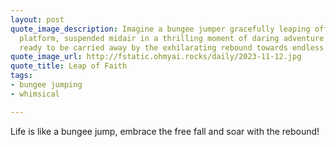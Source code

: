 ```yaml
---
layout: post
quote_image_description: Imagine a bungee jumper gracefully leaping off a towering
  platform, suspended midair in a thrilling moment of daring adventure and liberation,
  ready to be carried away by the exhilarating rebound towards endless possibilities.
quote_image_url: http://fstatic.ohmyai.rocks/daily/2023-11-12.jpg
quote_title: Leap of Faith
tags:
- bungee jumping
- whimsical

---
```


Life is like a bungee jump, embrace the free fall and soar with the rebound!